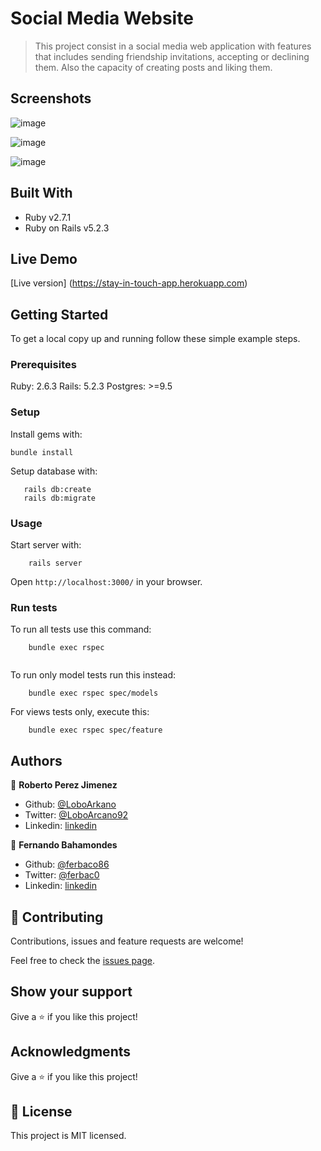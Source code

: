 # Social Media Website

> This project consist in a social media web application with features that includes sending friendship invitations, accepting or declining them. Also the capacity of creating posts and liking them.

## Screenshots

![image](https://user-images.githubusercontent.com/33432289/86039758-86113200-ba08-11ea-9119-9b3c9795b157.png)

![image](https://user-images.githubusercontent.com/33432289/86039807-988b6b80-ba08-11ea-8b35-a6b94c68052b.png)

![image](https://user-images.githubusercontent.com/33432289/86039839-a93be180-ba08-11ea-86e5-957bdc31d5a6.png)

## Built With

- Ruby v2.7.1
- Ruby on Rails v5.2.3

## Live Demo

[Live version] (https://stay-in-touch-app.herokuapp.com)


## Getting Started

To get a local copy up and running follow these simple example steps.

### Prerequisites

Ruby: 2.6.3
Rails: 5.2.3
Postgres: >=9.5

### Setup

Install gems with:

```
bundle install
```

Setup database with:

```
   rails db:create
   rails db:migrate
```

### Usage

Start server with:

```
    rails server
```

Open `http://localhost:3000/` in your browser.

### Run tests

To run all tests use this command:

```
    bundle exec rspec
    
```
To run only model tests run this instead:

```
    bundle exec rspec spec/models

```

For views tests only, execute this:

```
    bundle exec rspec spec/feature

```

## Authors

👤 **Roberto Perez Jimenez**

- Github: [@LoboArkano](https://github.com/LoboArkano)
- Twitter: [@LoboArcano92](https://twitter.com/LoboArcano92)
- Linkedin: [linkedin](https://www.linkedin.com/in/jose-roberto-perez-jimenez/)

👤 **Fernando Bahamondes**

- Github: [@ferbaco86](https://github.com/ferbaco86)
- Twitter: [@ferbac0](https://twitter.com/ferbac0)
- Linkedin: [linkedin](https://www.linkedin.com/in/fernando-bahamondes-correa)
## 🤝 Contributing

Contributions, issues and feature requests are welcome!

Feel free to check the [issues page](https://github.com/ferbaco86/ror-social-scaffold/issues).

## Show your support

Give a ⭐️ if you like this project!

## Acknowledgments

Give a ⭐️ if you like this project!

## 📝 License

This project is MIT licensed.